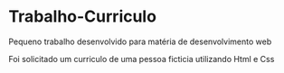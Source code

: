 ﻿# Trabalho-Curriculo

Pequeno trabalho desenvolvido para matéria de desenvolvimento web

Foi solicitado um curriculo de uma pessoa ficticia utilizando Html e Css

